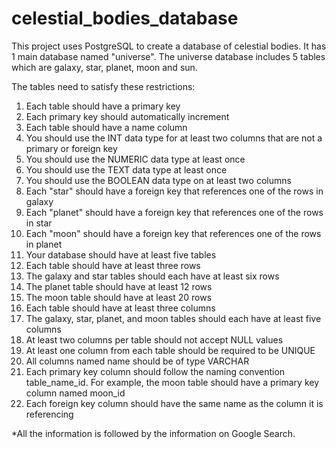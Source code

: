 # celestial_bodies_database
This project uses PostgreSQL to create a database of celestial bodies. 
It has 1 main database named "universe". 
The universe database includes 5 tables which are galaxy, star, planet, moon and sun. 

The tables need to satisfy these restrictions:
1. Each table should have a primary key
2. Each primary key should automatically increment
3. Each table should have a name column
4. You should use the INT data type for at least two columns that are not a primary or foreign key
5. You should use the NUMERIC data type at least once
6. You should use the TEXT data type at least once
7. You should use the BOOLEAN data type on at least two columns
8. Each "star" should have a foreign key that references one of the rows in galaxy
9. Each "planet" should have a foreign key that references one of the rows in star
10. Each "moon" should have a foreign key that references one of the rows in planet
11. Your database should have at least five tables
12. Each table should have at least three rows
13. The galaxy and star tables should each have at least six rows
14. The planet table should have at least 12 rows
15. The moon table should have at least 20 rows
16. Each table should have at least three columns
17. The galaxy, star, planet, and moon tables should each have at least five columns
18. At least two columns per table should not accept NULL values
19. At least one column from each table should be required to be UNIQUE
20. All columns named name should be of type VARCHAR
21. Each primary key column should follow the naming convention table_name_id. For example, 
the moon table should have a primary key column named moon_id
22. Each foreign key column should have the same name as the column it is referencing

*All the information is followed by the information on Google Search.
